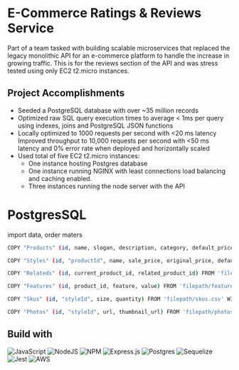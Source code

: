 # E-Commerce Ratings & Reviews Service
Part of a team tasked with building scalable microservices that replaced the legacy monolithic API for an e-commerce platform to handle the increase in growing traffic. This is for the reviews section of the API and was stress tested using only EC2 t2.micro instances.

## Project Accomplishments
- Seeded a PostgreSQL database with over ~35 million records
- Optimized raw SQL query execution times to average < 1ms per query using indexes, joins and PostgreSQL JSON functions
- Locally optimized to 1000 requests per second with <20 ms latency
Improved throughput to 10,000 requests per second with <50 ms latency and 0% error rate when deployed and horizontally scaled
- Used total of five EC2 t2.micro instances:
  - One instance hosting Postgres database
  - One instance running NGINX with least connections load balancing and caching enabled.
  - Three instances running the node server with the API

# PostgresSQL 
import data, order maters

```sh
COPY "Products" (id, name, slogan, description, category, default_price) FROM 'filepath/product.csv' WITH (delimiter ',' csv header);
```

```sh
COPY "Styles" (id, "productId", name, sale_price, original_price, default_style) FROM 'filepath/styles.csv' WITH (delimiter ',' csv header null 'null');
```

```sh
COPY "Relateds" (id, current_product_id, related_product_id) FROM 'filepath/related.csv' WITH (delimiter ',' csv header);
```

```sh
COPY "Features" (id, product_id, feature, value) FROM 'filepath/features.csv' WITH (delimiter ',' csv header null 'null');
```

```sh
COPY "Skus" (id, "styleId", size, quantity) FROM 'filepath/skus.csv' WITH (delimiter ',' csv header null 'null');
```

```sh
COPY "Photos" (id, "styleId", url, thumbnail_url) FROM 'filepath/photos.csv' WITH (delimiter ',' csv header null 'null');
```
## Build with
![JavaScript](https://img.shields.io/badge/javascript-%23323330.svg?style=for-the-badge&logo=javascript&logoColor=%23F7DF1E)
![NodeJS](https://img.shields.io/badge/node.js-6DA55F?style=for-the-badge&logo=node.js&logoColor=white)
![NPM](https://img.shields.io/badge/NPM-%23000000.svg?style=for-the-badge&logo=npm&logoColor=white)
![Express.js](https://img.shields.io/badge/express.js-%23404d59.svg?style=for-the-badge&logo=express&logoColor=%2361DAFB)
![Postgres](https://img.shields.io/badge/postgres-%23316192.svg?style=for-the-badge&logo=postgresql&logoColor=white)
![Sequelize](https://img.shields.io/badge/Sequelize-52B0E7?style=for-the-badge&logo=Sequelize&logoColor=white)
![Jest](https://img.shields.io/badge/-jest-%23C21325?style=for-the-badge&logo=jest&logoColor=white)
![AWS](https://img.shields.io/badge/AWS-%23FF9900.svg?style=for-the-badge&logo=amazon-aws&logoColor=white)


